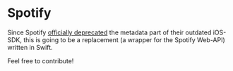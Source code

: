 # Spotify
Since Spotify [officially deprecated](https://github.com/spotify/ios-sdk/issues/837) the metadata part of their outdated iOS-SDK, this is going to be a replacement (a wrapper for the Spotify Web-API) written in Swift.

Feel free to contribute!
